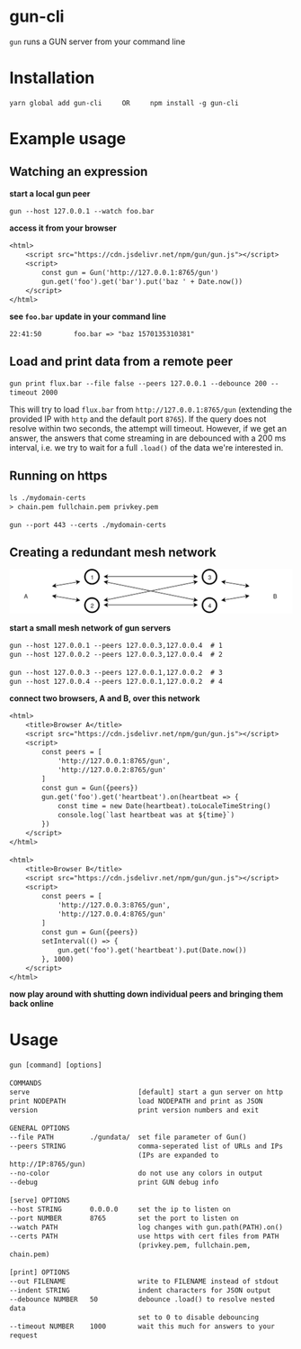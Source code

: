 # gun-cli
`gun` runs a GUN server from your command line


# Installation

	yarn global add gun-cli     OR     npm install -g gun-cli


# Example usage

## Watching an expression

**start a local gun peer**

	gun --host 127.0.0.1 --watch foo.bar

**access it from your browser**

	<html>
		<script src="https://cdn.jsdelivr.net/npm/gun/gun.js"></script>
		<script>
			const gun = Gun('http://127.0.0.1:8765/gun')
			gun.get('foo').get('bar').put('baz ' + Date.now())
		</script>
	</html>

**see `foo.bar` update in your command line**

	22:41:50        foo.bar => "baz 1570135310381"


## Load and print data from a remote peer

	gun print flux.bar --file false --peers 127.0.0.1 --debounce 200 --timeout 2000

This will try to load `flux.bar` from `http://127.0.0.1:8765/gun` (extending the provided 
IP with `http` and the default port `8765`). If the query does not resolve within two seconds, 
the attempt will timeout. However, if we get an answer, the answers that come streaming in 
are debounced with a 200 ms interval, i.e. we try to wait for a full `.load()` of the data 
we're interested in. 

## Running on https

	ls ./mydomain-certs
	> chain.pem fullchain.pem privkey.pem

	gun --port 443 --certs ./mydomain-certs


## Creating a redundant mesh network

![Connecting two browsers, A and B, over a mesh of gun peers, 1 through 4](./img/mesh-network.svg)

**start a small mesh network of gun servers**

	gun --host 127.0.0.1 --peers 127.0.0.3,127.0.0.4  # 1
	gun --host 127.0.0.2 --peers 127.0.0.3,127.0.0.4  # 2

	gun --host 127.0.0.3 --peers 127.0.0.1,127.0.0.2  # 3
	gun --host 127.0.0.4 --peers 127.0.0.1,127.0.0.2  # 4

**connect two browsers, A and B, over this network**

	<html>
		<title>Browser A</title>
		<script src="https://cdn.jsdelivr.net/npm/gun/gun.js"></script>
		<script>
			const peers = [
				'http://127.0.0.1:8765/gun',
				'http://127.0.0.2:8765/gun'
			]
			const gun = Gun({peers})
			gun.get('foo').get('heartbeat').on(heartbeat => {
				const time = new Date(heartbeat).toLocaleTimeString()
				console.log(`last heartbeat was at ${time}`)
			})
		</script>
	</html>

	<html>
		<title>Browser B</title>
		<script src="https://cdn.jsdelivr.net/npm/gun/gun.js"></script>
		<script>
			const peers = [
				'http://127.0.0.3:8765/gun',
				'http://127.0.0.4:8765/gun'
			]
			const gun = Gun({peers})
			setInterval(() => {
				gun.get('foo').get('heartbeat').put(Date.now())
			}, 1000)
		</script>
	</html>

**now play around with shutting down individual peers and bringing them back online**




# Usage

```
gun [command] [options]

COMMANDS
serve                           [default] start a gun server on http
print NODEPATH                  load NODEPATH and print as JSON
version                         print version numbers and exit

GENERAL OPTIONS
--file PATH         ./gundata/  set file parameter of Gun()
--peers STRING                  comma-seperated list of URLs and IPs
                                (IPs are expanded to http://IP:8765/gun)
--no-color                      do not use any colors in output
--debug                         print GUN debug info

[serve] OPTIONS
--host STRING       0.0.0.0     set the ip to listen on
--port NUMBER       8765        set the port to listen on
--watch PATH                    log changes with gun.path(PATH).on()
--certs PATH                    use https with cert files from PATH
                                (privkey.pem, fullchain.pem, chain.pem)

[print] OPTIONS
--out FILENAME                  write to FILENAME instead of stdout
--indent STRING                 indent characters for JSON output
--debounce NUMBER   50          debounce .load() to resolve nested data
                                set to 0 to disable debouncing
--timeout NUMBER    1000        wait this much for answers to your request
```